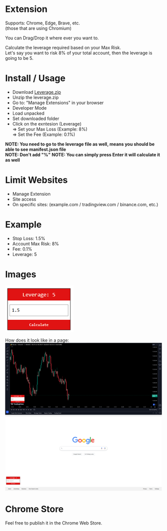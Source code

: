 # Extension
Supports: Chrome, Edge, Brave, etc.    
(those that are using Chromium)    

You can Drag/Drop it where ever you want to.    

Calculate the leverage required based on your Max Risk.    
Let's say you want to risk 8% of your total account, then the leverage is going to be 5.    

# Install / Usage
- Download [Leverage.zip](https://raw.githubusercontent.com/ixjb94/leverage/refs/heads/main/leverage.zip)
- Unzip the leverage.zip
- Go to: "Manage Extensions" in your browser
- Developer Mode
- Load unpacked
- Set downloaded folder
- Click on the exntesion (Leverage)    
    => Set your Max Loss (Example: 8%)    
    => Set the Fee (Example: 0.1%)    

**NOTE: You need to go to the leverage file as well, means you should be able to see manifest.json file**    
**NOTE: Don't add "%"**
**NOTE: You can simply press Enter it will calculate it as well**

# Limit Websites
- Manage Extension
- Site access
- On specific sites: (example.com / tradingview.com / binance.com, etc.)

# Example
- Stop Loss: 1.5%    
- Account Max Risk: 8%    
- Fee: 0.1%    
- Leverage: 5

# Images
![Leverage](https://raw.githubusercontent.com/ixjb94/leverage/refs/heads/main/images/1.png  "Leverage")

How does it look like in a page:    
![TradingView](https://raw.githubusercontent.com/ixjb94/leverage/refs/heads/main/images/3.png  "TradingView")
![Google](https://raw.githubusercontent.com/ixjb94/leverage/refs/heads/main/images/2.png  "Google")

# Chrome Store
Feel free to publish it in the Chrome Web Store.
